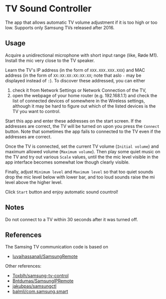 ﻿# TV Sound Controller

The app that allows automatic TV volume adjustment if it is too high or too low.
Supports only Samsung TVs released after 2016.
  
## Usage

Acquire a unidirectional microphone with short input range (like, Røde M1). Install the mic very close to the TV speaker.

Learn the TV's IP address (in the form of `XXX.XXX.XXX.XXX`) and MAC address (in the form of `XX:XX:XX:XX:XX:XX`; note that aslo `-` may be displayed instead of `:`).
To discover these addressed, you can either
1. check it from Network Settings or Network Connection of the TV,
2. open the webpage of your home router (e.g. 192.168.1.1) and check the list of connected devices of somewhere in the Wireless settings, although it may be hard to figure out which of the listed devices is the TV you want to control.


Start this app and enter these addresses on the start screen. If the addresses are correct, the TV will be turned on upon you press the `Connect` button. Note that sometimes the app fails to connected to the TV even if the addresses are correct.

Once the TV is connected, set the current TV volume (`Initial volume`) and maximum allowed volume (`Maximum volume`). Then play some quiet music on the TV and try out various `Scale` values, until the the mic level visible in the app interface becomes somewhat low though clearly visible.

Finally, adjust `Minimum level` and `Maximum level` so that too quiet sounds drop the mic level below with lower bar, and too loud sounds raise the mi level above the higher level.

Click `Start` button and enjoy automatic sound countrol!

## Notes

Do not connect to a TV within 30 seconds after it was turned off.

## References

The Samsing TV communication code is based on 
- [luvaihassanali/SamsungRemote](https://github.com/luvaihassanali/SamsungRemote/)

Other references:
- [Toxblh/samsung-tv-control](https://github.com/Toxblh/samsung-tv-control)
- [Bntdumas/SamsungIPRemote](https://github.com/Bntdumas/SamsungIPRemote) 
- [jakubpas/samsungctl](https://github.com/jakubpas/samsungctl)
- [balmli/com.samsung.smart](https://github.com/balmli/com.samsung.smart)
